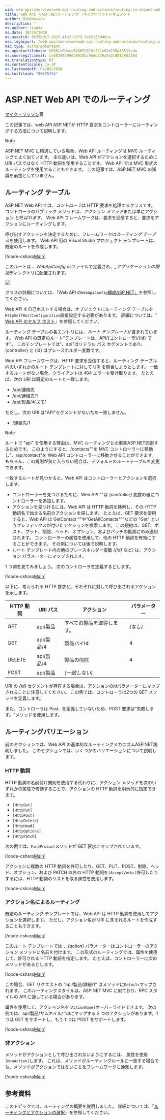 ```yaml
---
uid: web-api/overview/web-api-routing-and-actions/routing-in-aspnet-web-api
title: web API でASP.NETルーティング |マイクロソフトドキュメント
author: MikeWasson
description: ''
ms.author: riande
ms.date: 10/29/2018
ms.assetid: 0675bdc7-282f-4f47-b7f3-7e02133940ca
msc.legacyurl: /web-api/overview/web-api-routing-and-actions/routing-in-aspnet-web-api
msc.type: authoredcontent
ms.openlocfilehash: 85862c094cc54365267b1f21e68d235a15519cda
ms.sourcegitcommit: ce28244209db8615bc9bdd576a2e2c88174d318d
ms.translationtype: MT
ms.contentlocale: ja-JP
ms.lasthandoff: 04/06/2020
ms.locfileid: "80675755"
---
```

# <a name="routing-in-aspnet-web-api"></a>ASP.NET Web API でのルーティング

[マイク・ワッソン](https://github.com/MikeWasson)著

この記事では、web API ASP.NETが HTTP 要求をコントローラーにルーティングする方法について説明します。

> [!NOTE]
> ASP.NET MVC に精通している場合、Web API ルーティングは MVC ルーティングとよく似ています。 主な違いは、Web API がアクションを選択するために URI パスではなく HTTP 動詞を使用することです。 Web API では MVC 形式のルーティングを使用することもできます。 この記事では、ASP.NET MVC の知識を前提としていません。

## <a name="routing-tables"></a>ルーティング テーブル

ASP.NET Web API では、*コントローラ*は HTTP 要求を処理するクラスです。 コントローラのパブリック メソッドは、*アクション メソッド*または単にアクション と呼*ばれます*。 Web API フレームワークは、要求を受信すると、要求をアクションにルーティングします。

呼び出すアクションを決定するために、フレームワークは*ルーティング テーブル*を使用します。 Web API 用の Visual Studio プロジェクト テンプレートは、既定のルートを作成します。

[!code-csharp[Main](routing-in-aspnet-web-api/samples/sample1.cs)]

このルートは *、WebApiConfig.cs*ファイルで定義され、*\_アプリケーションの開始*ディレクトリに配置されます。

![](routing-in-aspnet-web-api/_static/image1.png)

クラスの詳細については、「Web API の`WebApiConfig`[構成ASP.NET」](../advanced/configuring-aspnet-web-api.md)を参照してください。

Web API を自己ホストする場合は、オブジェクトにルーティング テーブルを`HttpSelfHostConfiguration`直接設定する必要があります。 詳細については、「 [Web API のセルフ ホスト](../older-versions/self-host-a-web-api.md)」を参照してください。

ルーティング テーブルの各エントリには、*ルート テンプレート*が含まれています。 Web API の既定のルート&quot;テンプレートは、API/{コントローラ}/{id} です&quot;。 このテンプレートでは&quot;、api&quot;はリテラル パス セグメントであり、{controller} と {id} はプレースホルダー変数です。

Web API フレームワークは、HTTP 要求を受信すると、ルーティング テーブル内のいずれかのルート テンプレートに対して URI を照合しようとします。 一致するルートがない場合、クライアントは 404 エラーを受け取ります。 たとえば、次の URI は既定のルートと一致します。

- /api/連絡先
- /api/連絡先/1
- /api/製品/ギズモ1

ただし、次の URI は&quot;API&quot;セグメントがないため一致しません。

- /連絡先/1

> [!NOTE]
> ルートで "api" を使用する理由は、MVC ルーティングとの衝突ASP.NET回避するためです。 このようにすると、/contacts&quot;&quot;を MVC コントローラーに移動し&quot;、/api/contact&quot;を Web API コントローラーに移動させることができます。 もちろん、この規則が気に入らない場合は、デフォルトのルートテーブルを変更できます。

一致するルートが見つかると、Web API はコントローラーとアクションを選択します。

- コントローラーを見つけるために、Web API &quot;&quot;は *{controller}* 変数の値にコントローラーを追加します。
- アクションを見つけるには、Web API は HTTP 動詞を検索し、その HTTP 動詞名で始まる名前のアクションを探します。 たとえば、GET 要求を使用すると、Web API は GetContact &quot;&quot;や&quot;GetAllContacts&quot;&quot;&quot;などの "Get" というプレフィックスが付いたアクションを検索します。 この規約は、GET、ポスト、プット、削除、ヘッド、オプション、およびパッチの動詞にのみ適用されます。 コントローラーの属性を使用して、他の HTTP 動詞を有効にすることができます。 その例については後で説明します。
- ルート テンプレート内の他のプレースホルダー変数 *({id}* など) は、アクション パラメーターにマップされます。

1 つ例を見てみましょう。 次のコントローラを定義するとします。

[!code-csharp[Main](routing-in-aspnet-web-api/samples/sample2.cs)]

以下に、考えられる HTTP 要求と、それぞれに対して呼び出されるアクションを示します。

| HTTP 動詞 | URI パス | アクション | パラメーター |
| --- | --- | --- | --- |
| GET | api/製品 | すべての製品を取得します。 | *(なし)* |
| GET | api/製品/4 | 製品バイId | 4 |
| DELETE | api/製品/4 | 製品の削除 | 4 |
| POST | api/製品 | *(一致しない)* |  |

URI の *{id}* セグメントが存在する場合は、アクションの*id*パラメーターにマップされることに注意してください。 この例では、コントローラは*2*つの GET メソッドを定義します。

また、コントローラは Post.. を定義していないため、POST 要求は&quot;失敗します。&quot;メソッドを使用します。

## <a name="routing-variations"></a>ルーティングバリエーション

前のセクションでは、Web API の基本的なルーティングメカニズムASP.NET説明しました。 このセクションでは、いくつかのバリエーションについて説明します。

### <a name="http-verbs"></a>HTTP 動詞

HTTP 動詞の名前付け規則を使用する代わりに、アクション メソッドを次のいずれかの属性で修飾することで、アクションの HTTP 動詞を明示的に指定できます。

- `[HttpGet]`
- `[HttpPut]`
- `[HttpPost]`
- `[HttpDelete]`
- `[HttpHead]`
- `[HttpOptions]`
- `[HttpPatch]`

次の例では、`FindProduct`メソッドが GET 要求にマップされています。

[!code-csharp[Main](routing-in-aspnet-web-api/samples/sample3.cs)]

アクションに複数の HTTP 動詞を許可したり、GET、PUT、POST、削除、ヘッド、オプション、および PATCH 以外の HTTP 動詞を`[AcceptVerbs]`許可したりするには、HTTP 動詞のリストを取る属性を使用します。

[!code-csharp[Main](routing-in-aspnet-web-api/samples/sample4.cs)]

<a id="routing_by_action_name"></a>
### <a name="routing-by-action-name"></a>アクション名によるルーティング

既定のルーティング テンプレートでは、Web API は HTTP 動詞を使用してアクションを選択します。 ただし、アクション名が URI に含まれるルートを作成することもできます。

[!code-csharp[Main](routing-in-aspnet-web-api/samples/sample5.cs)]

このルート テンプレートでは *、{action}* パラメーターはコントローラーのアクション メソッドに名前を付けます。 この形式のルーティングでは、属性を使用して、許可される HTTP 動詞を指定します。 たとえば、コントローラーに次のメソッドがあるとします。

[!code-csharp[Main](routing-in-aspnet-web-api/samples/sample6.cs)]

この場合、GET リクエストの "api/製品/詳細/1" はメソッドに`Details`マップされます。 このルーティングスタイルは、ASP.NET MVC に似ており、RPC スタイルの API に適している場合があります。

属性を使用して、アクション名を`[ActionName]`オーバーライドできます。 次の例では、api/製品/サムネイル/ &quot;*id*にマップする 2 つのアクションがあります。1 つは GET をサポートし、もう 1 つは POST をサポートします。

[!code-csharp[Main](routing-in-aspnet-web-api/samples/sample7.cs)]

### <a name="non-actions"></a>非アクション

メソッドがアクションとして呼び出されないようにするには、 属性を使用`[NonAction]`します。 これは、メソッドがルーティングルールに一致する場合でも、メソッドがアクションではないことをフレームワークに通知します。

[!code-csharp[Main](routing-in-aspnet-web-api/samples/sample8.cs)]

## <a name="further-reading"></a>参考資料

このトピックでは、ルーティングの概要を説明しました。 詳細については、「[ルーティングとアクションの選択](routing-and-action-selection.md)」を参照してください。
